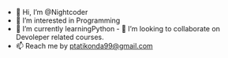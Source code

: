 - 👋 Hi, I’m @Nightcoder
- 👀 I’m interested in Programming
- 🌱 I’m currently learningPython -  💞️ I’m looking to collaborate on Devoleper related courses.
- 📫 Reach me by ptatikonda99@gmail.com

<!---
Nightcooder/Nightcooder is a ✨ special ✨ repository because its `README.md` (this file) appears on your GitHub profile.
You can click the Preview link to take a look at your changes.
--->
